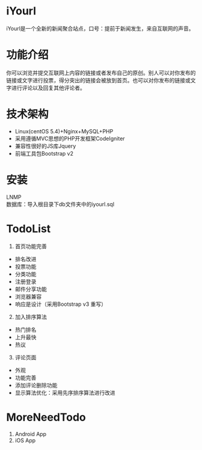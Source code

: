 iYourl
=

iYourl是一个全新的新闻聚合站点，口号：提前于新闻发生，来自互联网的声音。

功能介绍
=
你可以浏览并提交互联网上内容的链接或者发布自己的原创。别人可以对你发布的链接或文字进行投票，得分突出的链接会被放到首页。也可以对你发布的链接或文字进行评论以及回复其他评论者。

技术架构
=
+ Linux(centOS 5.4)+Nginx+MySQL+PHP  
+ 采用遵循MVC思想的PHP开发框架CodeIgniter
+ 兼容性很好的JS库Jquery
+ 前端工具包Bootstrap v2

安装
=
LNMP  
数据库：导入根目录下db文件夹中的iyourl.sql

TodoList
=

1. 首页功能完善
+ 排名改进
+ 投票功能
+ 分类功能
+ 注册登录
+ 邮件分享功能
+ 浏览器兼容
+ 响应是设计（采用Bootstrap v3 重写）  
2. 加入排序算法  
+ 热门排名  
+ 上升最快
+ 热议 
3. 评论页面
+ 外观
+ 功能完善
+ 添加评论删除功能
+ 显示算法优化：采用先序排序算法进行改进

MoreNeedTodo
=
1. Android App
2. iOS App
